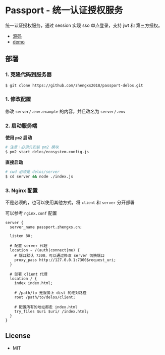 # Passport - 统一认证授权服务

统一认证授权服务，通过 session 实现 sso 单点登录，支持 jwt 和 第三方授权。

- [源码](https://github.com/zhengxs2018/passport)
- [demo](https://passport.zhengxs.cn/)

## 部署

### 1. 克隆代码到服务器

```bash
$ git clone https://github.com/zhengxs2018/passport-delos.git
```

### 1. 修改配置

修改 `server/.env.example` 的内容，并且改名为 `server/.env`

### 2. 启动服务端

**使用 `pm2` 启动**

```bash
# 注意：必须先安装 pm2 模块
$ pm2 start delos/ecosystem.config.js
```

**直接启动**

```bash
# cwd 必须是 delos/server
$ cd server && node ./index.js
```

### 3. Nginx 配置

不是必须的，也可以使用其他方式，将 `client` 和 `server` 分开部署

可以参考 `nginx.conf` 配置

```nginx
server {
  server_name passport.zhengxs.cn;

  listen 80;

  # 配置 server 代理
  location ~ /(auth|connect|me) {
    # 端口默认 7300，可以通过修改 server 切换端口
    proxy_pass http://127.0.0.1:7300$request_uri;
  }

  # 部署 client 代理
  location / {
    index index.html;

    # /path/to 是服务上 dist 的绝对路径
    root /path/to/delos/client;

    # 配置所有的地址都走 index.html
    try_files $uri $uri/ /index.html;
  }
}
```

## License

- MIT
